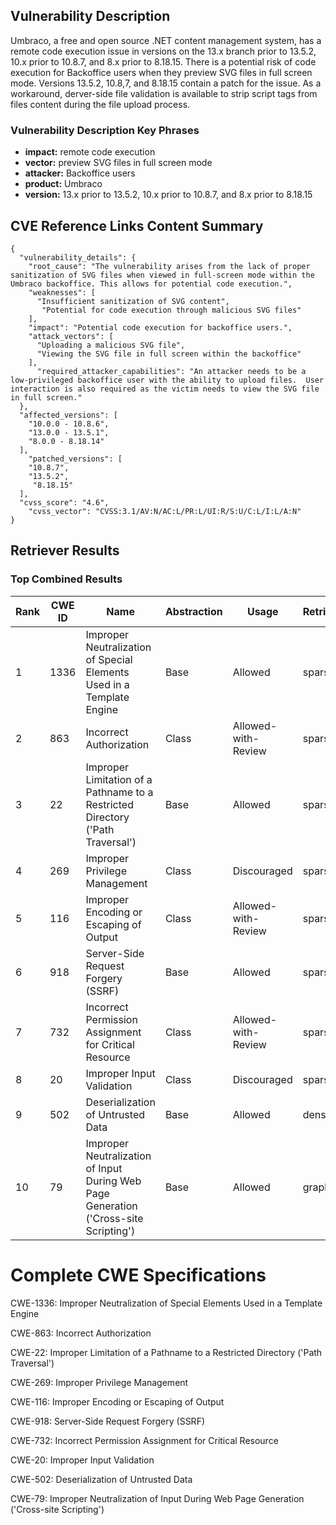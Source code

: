 ## Vulnerability Description
Umbraco, a free and open source .NET content management system, has a remote code execution issue in versions on the 13.x branch prior to 13.5.2, 10.x prior to 10.8.7, and 8.x prior to 8.18.15. There is a potential risk of code execution for Backoffice users when they preview SVG files in full screen mode. Versions 13.5.2, 10.8,7, and 8.18.15 contain a patch for the issue. As a workaround, derver-side file validation is available to strip script tags from files content during the file upload process.

### Vulnerability Description Key Phrases
- **impact:** remote code execution
- **vector:** preview SVG files in full screen mode
- **attacker:** Backoffice users
- **product:** Umbraco
- **version:** 13.x prior to 13.5.2, 10.x prior to 10.8.7, and 8.x prior to 8.18.15

## CVE Reference Links Content Summary
```
{
  "vulnerability_details": {
    "root_cause": "The vulnerability arises from the lack of proper sanitization of SVG files when viewed in full-screen mode within the Umbraco backoffice. This allows for potential code execution.",
    "weaknesses": [
      "Insufficient sanitization of SVG content",
       "Potential for code execution through malicious SVG files"
    ],
    "impact": "Potential code execution for backoffice users.",
    "attack_vectors": [
      "Uploading a malicious SVG file",
      "Viewing the SVG file in full screen within the backoffice"
    ],
      "required_attacker_capabilities": "An attacker needs to be a low-privileged backoffice user with the ability to upload files.  User interaction is also required as the victim needs to view the SVG file in full screen."
  },
  "affected_versions": [
    "10.0.0 - 10.8.6",
    "13.0.0 - 13.5.1",
    "8.0.0 - 8.18.14"
  ],
    "patched_versions": [
    "10.8.7",
    "13.5.2",
     "8.18.15"
  ],
  "cvss_score": "4.6",
    "cvss_vector": "CVSS:3.1/AV:N/AC:L/PR:L/UI:R/S:U/C:L/I:L/A:N"
}
```

## Retriever Results

### Top Combined Results

| Rank | CWE ID | Name | Abstraction | Usage  | Retrievers | Individual Scores |
|------|--------|------|-------------|-------|------------|-------------------|
| 1 | 1336 | Improper Neutralization of Special Elements Used in a Template Engine | Base | Allowed | sparse | 0.192 |
| 2 | 863 | Incorrect Authorization | Class | Allowed-with-Review | sparse | 0.185 |
| 3 | 22 | Improper Limitation of a Pathname to a Restricted Directory ('Path Traversal') | Base | Allowed | sparse | 0.183 |
| 4 | 269 | Improper Privilege Management | Class | Discouraged | sparse | 0.182 |
| 5 | 116 | Improper Encoding or Escaping of Output | Class | Allowed-with-Review | sparse | 0.181 |
| 6 | 918 | Server-Side Request Forgery (SSRF) | Base | Allowed | sparse | 0.180 |
| 7 | 732 | Incorrect Permission Assignment for Critical Resource | Class | Allowed-with-Review | sparse | 0.179 |
| 8 | 20 | Improper Input Validation | Class | Discouraged | sparse | 0.179 |
| 9 | 502 | Deserialization of Untrusted Data | Base | Allowed | dense | 0.537 |
| 10 | 79 | Improper Neutralization of Input During Web Page Generation ('Cross-site Scripting') | Base | Allowed | graph | 0.002 |



# Complete CWE Specifications

CWE-1336: Improper Neutralization of Special Elements Used in a Template Engine

CWE-863: Incorrect Authorization

CWE-22: Improper Limitation of a Pathname to a Restricted Directory ('Path Traversal')

CWE-269: Improper Privilege Management

CWE-116: Improper Encoding or Escaping of Output

CWE-918: Server-Side Request Forgery (SSRF)

CWE-732: Incorrect Permission Assignment for Critical Resource

CWE-20: Improper Input Validation

CWE-502: Deserialization of Untrusted Data

CWE-79: Improper Neutralization of Input During Web Page Generation ('Cross-site Scripting')